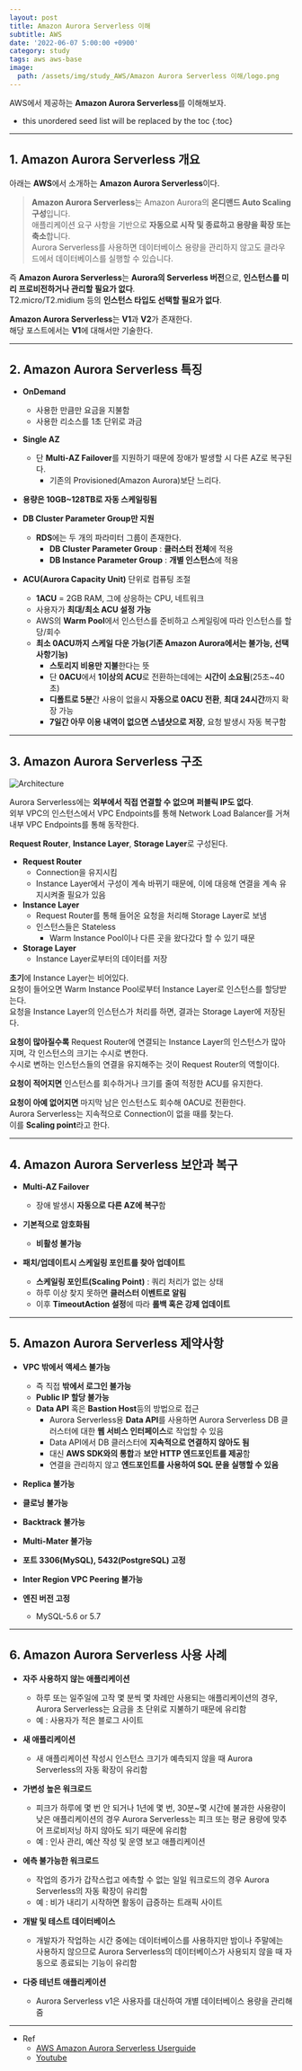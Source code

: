 ```yaml
---
layout: post
title: Amazon Aurora Serverless 이해
subtitle: AWS
date: '2022-06-07 5:00:00 +0900'
category: study
tags: aws aws-base
image:
  path: /assets/img/study_AWS/Amazon Aurora Serverless 이해/logo.png
---
```


AWS에서 제공하는 **Amazon Aurora Serverless**를 이해해보자.

<!--more-->

* this unordered seed list will be replaced by the toc
{:toc}

<hr/>

## 1. Amazon Aurora Serverless 개요

아래는 **AWS**에서 소개하는 **Amazon Aurora Serverless**이다.

> **Amazon Aurora Serverless**는 Amazon Aurora의 **온디맨드 Auto Scaling 구성**입니다.<br>
> 애플리케이션 요구 사항을 기반으로 **자동으로 시작 및 종료하고 용량을 확장 또는 축소**합니다.<br>
> Aurora Serverless를 사용하면 데이터베이스 용량을 관리하지 않고도 클라우드에서 데이터베이스를 실행할 수 있습니다.

즉 **Amazon Aurora Serverless**는 **Aurora의 Serverless 버전**으로, **인스턴스를 미리 프로비전하거나 관리할 필요가 없다**.<br>
T2.micro/T2.midium 등의 **인스턴스 타입도 선택할 필요가 없다**.

**Amazon Aurora Serverless**는 **V1**과 **V2**가 존재한다.<br>
해당 포스트에서는 **V1**에 대해서만 기술한다.

<hr/>

## 2. Amazon Aurora Serverless 특징

* **OnDemand**
  + 사용한 만큼만 요금을 지불함
  + 사용한 리소스를 1초 단위로 과금

* **Single AZ**
  + 단 **Multi-AZ Failover**를 지원하기 때문에 장애가 발생할 시 다른 AZ로 복구된다.
    - 기존의 Provisioned(Amazon Aurora)보단 느리다.

* **용량은 10GB~128TB로 자동 스케일링됨**

* **DB Cluster Parameter Group만 지원**
  + **RDS**에는 두 개의 파라미터 그룹이 존재한다.
    - **DB Cluster Parameter Group** : **클러스터 전체**에 적용
    - **DB Instance Parameter Group** : **개별 인스턴스**에 적용

* **ACU(Aurora Capacity Unit)** 단위로 컴퓨팅 조절
  + **1ACU** = 2GB RAM, 그에 상응하는 CPU, 네트워크
  + 사용자가 **최대/최소 ACU 설정 가능**
  + AWS의 **Warm Pool**에서 인스턴스를 준비하고 스케일링에 따라 인스턴스를 할당/회수
  + **최소 0ACU까지 스케일 다운 가능(기존 Amazon Aurora에서는 불가능, 선택사항기능)**
    - **스토리지 비용만 지불**한다는 뜻
    - 단 **0ACU**에서 **1이상의 ACU**로 전환하는데에는 **시간이 소요됨**(25초~40초)
    - **디폴트로 5분**간 사용이 없을시 **자동으로 0ACU 전환**, **최대 24시간**까지 확장 가능
    - **7일간 아무 이용 내역이 없으면 스냅샷으로 저장**, 요청 발생시 자동 복구함

<hr/>
  
## 3. Amazon Aurora Serverless 구조

  ![Architecture](/assets/img/study_AWS/2022-06-07-Amazon_Aurora_Serverless_이해/Architecture.png)

  Aurora Serverless에는 **외부에서 직접 연결할 수 없으며** **퍼블릭 IP도 없다**.<br>
  외부 VPC의 인스턴스에서 VPC Endpoints를 통해 Network Load Balancer를 거쳐 내부 VPC Endpoints를 통해 동작한다.

  **Request Router**, **Instance Layer**, **Storage Layer**로 구성된다.

  * **Request Router**
    + Connection을 유지시킴
    + Instance Layer에서 구성이 계속 바뀌기 때문에, 이에 대응해 연결을 계속 유지시켜줄 필요가 있음
  * **Instance Layer**
    + Request Router를 통해 들어온 요청을 처리해 Storage Layer로 보냄
    + 인스턴스들은 Stateless
      - Warm Instance Pool이나 다른 곳을 왔다갔다 할 수 있기 때문
  * **Storage Layer**
    + Instance Layer로부터의 데이터를 저장

**초기**에 Instance Layer는 비어있다.<br>
요청이 들어오면 Warm Instance Pool로부터 Instance Layer로 인스턴스를 할당받는다.<br>
요청을 Instance Layer의 인스턴스가 처리를 하면, 결과는 Storage Layer에 저장된다.

**요청이 많아질수록** Request Router에 연결되는 Instance Layer의 인스턴스가 많아지며, 각 인스턴스의 크기는 수시로 변한다.<br>
수시로 변하는 인스턴스들의 연결을 유지해주는 것이 Request Router의 역할이다.

**요청이 적어지면** 인스턴스를 회수하거나 크기를 줄여 적정한 ACU를 유지한다.

**요청이 아예 없어지면** 마지막 남은 인스턴스도 회수해 0ACU로 전환한다.<br>
Aurora Serverless는 지속적으로 Connection이 없을 때를 찾는다.<br>
이를 **Scaling point**라고 한다.

<hr/>

## 4. Amazon Aurora Serverless 보안과 복구

  * **Multi-AZ Failover**
    + 장애 발생시 **자동으로 다른 AZ에 복구**함

  * **기본적으로 암호화됨**
    + **비활성 불가능**
  
  * **패치/업데이트시 스케일링 포인트를 찾아 업데이트**
    + **스케일링 포인트(Scaling Point)** : 쿼리 처리가 없는 상태
    + 하루 이상 찾지 못하면 **클러스터 이벤트로 알림**
    + 이후 **TimeoutAction 설정**에 따라 **롤백 혹은 강제 업데이트**
  
<hr/>
  
## 5. Amazon Aurora Serverless 제약사항

  * **VPC 밖에서 액세스 불가능**
    + 즉 직접 **밖에서 로그인 불가능**
    + **Public IP 할당 불가능**
    + **Data API** 혹은 **Bastion Host**등의 방법으로 접근
      - Aurora Serverless용 **Data API**를 사용하면 Aurora Serverless DB 클러스터에 대한 **웹 서비스 인터페이스**로 작업할 수 있음
      - Data API에서 DB 클러스터에 **지속적으로 연결하지 않아도 됨**
      - 대신 **AWS SDK와의 통합**과 **보안 HTTP 엔드포인트를 제공**함
      - 연결을 관리하지 않고 **엔드포인트를 사용하여 SQL 문을 실행할 수 있음**

  * **Replica 불가능**
  
  * **클로닝 불가능**

  * **Backtrack 불가능**
  
  * **Multi-Mater 불가능**

  * **포트 3306(MySQL), 5432(PostgreSQL) 고정**
  
  * **Inter Region VPC Peering 불가능**

  * **엔진 버전 고정**
    + MySQL-5.6 or 5.7

<hr/>
  
## 6. Amazon Aurora Serverless 사용 사례

* **자주 사용하지 않는 애플리케이션**
  + 하루 또는 일주일에 고작 몇 분씩 몇 차례만 사용되는 애플리케이션의 경우, Aurora Serverless는 요금을 초 단위로 지불하기 때문에 유리함
  + 예 : 사용자가 적은 블로그 사이트

* **새 애플리케이션**
  + 새 애플리케이션 작성시 인스턴스 크기가 예측되지 않을 때 Aurora Serverless의 자동 확장이 유리함

* **가변성 높은 워크로드**
  + 피크가 하루에 몇 번 안 되거나 1년에 몇 번, 30분~몇 시간에 불과한 사용량이 낮은 애플리케이션의 경우 Aurora Serverless는 피크 또는 평균 용량에 맞추어 프로비저닝 하지 않아도 되기 때문에 유리함
  + 예 : 인사 관리, 예산 작성 및 운영 보고 애플리케이션

* **에측 불가능한 워크로드**
  + 작업의 증가가 갑작스럽고 에측할 수 없는 일일 워크로드의 경우 Aurora Serverless의 자동 확장이 유리함
  + 예 : 비가 내리기 시작하면 활동이 급증하는 트래픽 사이트

* **개발 및 테스트 데이터베이스**
  + 개발자가 작업하는 시간 중에는 데이터베이스를 사용하지만 밤이나 주말에는 사용하지 않으므로 Aurora Serverless의 데이터베이스가 사용되지 않을 때 자동으로 종료되는 기능이 유리함

* **다중 테넌트 애플리케이션**
  + Aurora Serverless v1은 사용자를 대신하여 개별 데이터베이스 용량을 관리해 줌

<hr/>

* Ref
  - [AWS Amazon Aurora Serverless Userguide](https://docs.aws.amazon.com/ko_kr/AmazonRDS/latest/AuroraUserGuide/aurora-serverless.html)
  - [Youtube](https://youtu.be/QnvbtuPk8OE)

